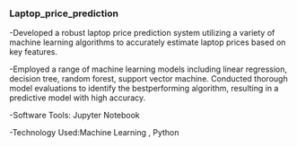 ### Laptop_price_prediction
-Developed a robust laptop price prediction system utilizing a variety of machine learning algorithms to accurately estimate laptop prices based on key features.

-Employed a range of machine learning models including linear regression, decision tree, random forest, support vector machine. Conducted thorough model evaluations to identify the bestperforming algorithm, resulting in a predictive model with high accuracy.

-Software Tools: Jupyter Notebook

-Technology Used:Machine Learning , Python
